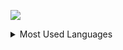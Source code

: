 ![](https://github-readme-stats.vercel.app/api?username=coder-zjq&show_icons=true&theme=radical)

<details>

<summary> Most Used Languages </summary>
  
![](https://github-readme-stats.vercel.app/api/top-langs/?username=coder-zjq&theme=radical&hide_title=true)

</details>

<!--
**Coder-ZJQ/Coder-ZJQ** is a ✨ _special_ ✨ repository because its `README.md` (this file) appears on your GitHub profile.

Here are some ideas to get you started:

- 🔭 I’m currently working on ...
- 🌱 I’m currently learning ...
- 👯 I’m looking to collaborate on ...
- 🤔 I’m looking for help with ...
- 💬 Ask me about ...
- 📫 How to reach me: ...
- 😄 Pronouns: ...
- ⚡ Fun fact: ...
-->
